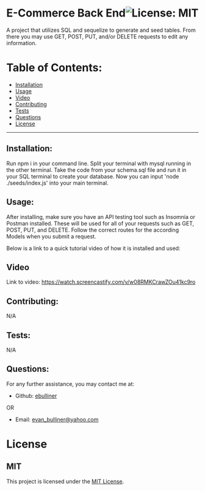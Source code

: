 # E-Commerce Back End![License: MIT](<https://img.shields.io/badge/License-MIT-yellow.svg>)

  A project that utilizes SQL and sequelize to generate and seed tables. From there you may use GET, POST, PUT, and/or DELETE requests to edit any information.

  # Table of Contents:
  * [Installation](#installation)
  * [Usage](#usage)
  * [Video](#video)
  * [Contributing](#contributing)
  * [Tests](#tests)
  * [Questions](#questions)
  * [License](#license)

---

  ## Installation:
  Run npm i in your command line. Split your terminal with mysql running in the other terminal. Take the code from your schema.sql file and run it in your SQL terminal to create your database. Now you can input 'node ./seeds/index.js' into your main terminal. 

  ## Usage:
  After installing, make sure you have an API testing tool such as Insomnia or Postman installed. These will be used for all of your requests such as GET, POST, PUT, and  DELETE. Follow the correct routes for the according Models when you submit a request.
  
  Below is a link to a quick tutorial video of how it is installed and used:
  
  ## Video
  Link to video: 
    https://watch.screencastify.com/v/w08RMKCrawZOu41kc9ro

  ## Contributing:
  N/A

  ## Tests:
  N/A

  ## Questions:
  For any further assistance, you may contact me at:

  * Github: [ebulliner](<https://github.com/ebulliner>)

  OR

  * Email: evan_bulliner@yahoo.com

# License
  ## MIT
  This project is licensed under the [MIT License](https://opensource.org/licenses/MIT).